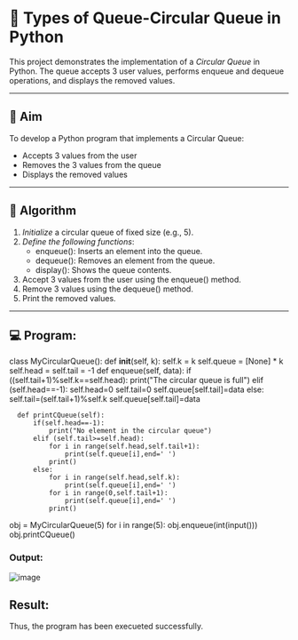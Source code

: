 # 🔄 Types of Queue-Circular Queue in Python

This project demonstrates the implementation of a *Circular Queue* in Python. The queue accepts 3 user values, performs enqueue and dequeue operations, and displays the removed values.

---

## 🎯 Aim

To develop a Python program that implements a Circular Queue:
- Accepts 3 values from the user
- Removes the 3 values from the queue
- Displays the removed values

---

## 🧠 Algorithm

1. *Initialize* a circular queue of fixed size (e.g., 5).
2. *Define the following functions*:
   - enqueue(): Inserts an element into the queue.
   - dequeue(): Removes an element from the queue.
   - display(): Shows the queue contents.
3. Accept 3 values from the user using the enqueue() method.
4. Remove 3 values using the dequeue() method.
5. Print the removed values.

---

## 💻 Program:

  class MyCircularQueue():
      def __init__(self, k):
          self.k = k
          self.queue = [None] * k
          self.head = self.tail = -1
      def enqueue(self, data):
          if ((self.tail+1)%self.k==self.head):
              print("The circular queue is full")
          elif (self.head==-1):
              self.head=0
              self.tail=0
              self.queue[self.tail]=data
          else:
              self.tail=(self.tail+1)%self.k
              self.queue[self.tail]=data
      
      def printCQueue(self):
          if(self.head==-1):
              print("No element in the circular queue")
          elif (self.tail>=self.head):
              for i in range(self.head,self.tail+1):
                  print(self.queue[i],end=' ')
              print()
          else:
              for i in range(self.head,self.k):
                  print(self.queue[i],end=' ')
              for i in range(0,self.tail+1):
                  print(self.queue[i],end=' ')
              print()
  obj = MyCircularQueue(5)
  for i in range(5):
      obj.enqueue(int(input()))
  obj.printCQueue()

### Output:
![image](https://github.com/user-attachments/assets/f933814a-7651-4405-9910-b7faba1cb4f7)

## Result:
Thus, the program has been execueted successfully.
